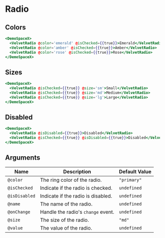 # Radio

## Colors

```hbs preview-template
<DemoSpaceX>
  <VelvetRadio @color='emerald' @isChecked={{true}}>Emerald</VelvetRadio>
  <VelvetRadio @color='amber' @isChecked={{true}}>Amber</VelvetRadio>
  <VelvetRadio @color='rose' @isChecked={{true}}>Rose</VelvetRadio>
</DemoSpaceX>
```

## Sizes

```hbs preview-template
<DemoSpaceX>
  <VelvetRadio @isChecked={{true}} @size='sm'>Small</VelvetRadio>
  <VelvetRadio @isChecked={{true}} @size='md'>Medium</VelvetRadio>
  <VelvetRadio @isChecked={{true}} @size='lg'>Large</VelvetRadio>
</DemoSpaceX>
```

## Disabled

```hbs preview-template
<DemoSpaceX>
  <VelvetRadio @isDisabled={{true}}>Disabled</VelvetRadio>
  <VelvetRadio @isChecked={{true}} @isDisabled={{true}}>Disabled</VelvetRadio>
</DemoSpaceX>
```

## Arguments

| Name          | Description                        | Default Value |
| ------------- | ---------------------------------- | ------------- |
| `@color`      | The ring color of the radio.       | `"primary"`   |
| `@isChecked`  | Indicate if the radio is checked.  | `undefined`   |
| `@isDisabled` | Indicate if the radio is disabled. | `undefined`   |
| `@name`       | The name of the radio.             | `undefined`   |
| `@onChange`   | Handle the radio's `change` event. | `undefined`   |
| `@size`       | The size of the radio.             | `"md"`        |
| `@value`      | The value of the radio.            | `undefined`   |
